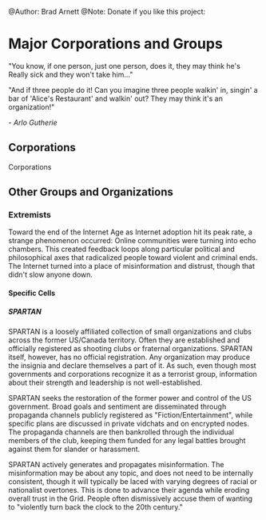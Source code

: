 @Author: Brad Arnett
@Note: Donate if you like this project:

# Major Corporations and Groups

"You know, if one person, just one person, does it, they may think he's 
Really sick and they won't take him..."

"And if three people do it! Can you imagine three people walkin' in, singin' a bar of 'Alice's Restaurant' and walkin' out? They may think it's an organization!"

*- Arlo Gutherie*

## Corporations

Corporations

## Other Groups and Organizations

### Extremists

Toward the end of the Internet Age as Internet adoption hit its peak rate, a strange phenomenon occurred:  Online communities were turning into echo chambers.  This created feedback loops along particular political and philosophical axes that radicalized people toward violent and criminal ends.  The Internet turned into a place of misinformation and distrust, though that didn't slow anyone down.

#### Specific Cells
##### SPARTAN

SPARTAN is a loosely affiliated collection of small organizations and clubs across the former US/Canada territory.  Often they are established and officially registered as shooting clubs or fraternal organizations.  SPARTAN itself, however, has no official registration.  Any organization may produce the insignia and declare themselves a part of it.  As such, even though most governments and corporations recognize it as a terrorist group, information about their strength and leadership is not well-established.

SPARTAN seeks the restoration of the former power and control of the US government.  Broad goals and sentiment are disseminated through propaganda channels publicly registered as "Fiction/Entertainment", while specific plans are discussed in private vidchats and on encrypted nodes.  The propaganda channels are then bankrolled through the individual members of the club, keeping them funded for any legal battles brought against them for slander or harassment.

SPARTAN actively generates and propagates misinformation.  The misinformation may be about any topic, and does not need to be internally consistent, though it will typically be laced with varying degrees of racial or nationalist overtones.  This is done to advance their agenda while eroding overall trust in the Grid.  People often dismissively accuse them of wanting to "violently turn back the clock to the 20th century."
